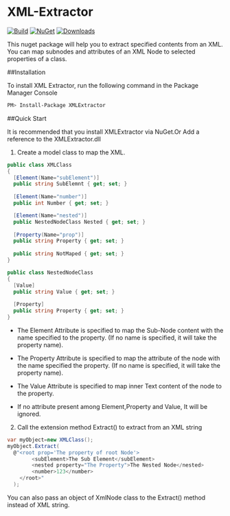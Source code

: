 # XML-Extractor

[![Build](https://travis-ci.org/skkallayath/XML-Extractor.svg?branch=master)](https://travis-ci.org/skkallayath/XML-Extractor) [![NuGet](http://img.shields.io/nuget/v/XMLExtractor.svg?style=flat-square)](https://www.nuget.org/packages/XMLExtractor/) [![Downloads](http://img.shields.io/nuget/dt/XMLExtractor.svg?style=flat-square)](https://www.nuget.org/packages/XMLExtractor/)

This nuget package will help you to extract specified contents from an XML. You can map subnodes and attributes of an XML Node to selected properties of a class. 

##Installation

To install XML Extractor, run the following command in the Package Manager Console

```sh
PM> Install-Package XMLExtractor
```

##Quick Start

It is recommended that you install XMLExtractor via NuGet.Or Add a reference to the XMLExtractor.dll

1) Create a model class to map the XML.

```csharp
public class XMLClass
{
  [Element(Name="subElement")]
  public string SubElemnt { get; set; }
  
  [Element(Name="number")]
  public int Number { get; set; }

  [Element(Name="nested")]
  public NestedNodeClass Nested { get; set; }
  
  [Property(Name="prop")]
  public string Property { get; set; }
  
  public string NotMaped { get; set; }
}

public class NestedNodeClass
{
  [Value]
  public string Value { get; set; }
  
  [Property]
  public string Property { get; set; }
}
```


* The Element Attribute is specified to map the Sub-Node content with the name specified to the property. (If no name is specified, it will take the property name).

* The Property Attribute is specified to map the attribute of the node with the name specified the property. (If no name is specified, it will take the property name).

* The Value Attribute is specified to map inner Text content of the node to the property.

* If no attribute present among Element,Property and Value, It will be ignored.

2) Call the extension method Extract() to extract from an XML string

```csharp
var myObject=new XMLClass();
myObject.Extract(
  @"<root prop='The property of root Node'>
	    <subElement>The Sub Element</subElement>
	    <nested property="The Property">The Nested Node</nested>
	    <number>123</number>
    </root>"
  );
```

You can also pass an object of XmlNode class to the Extract() method instead of XML string.
